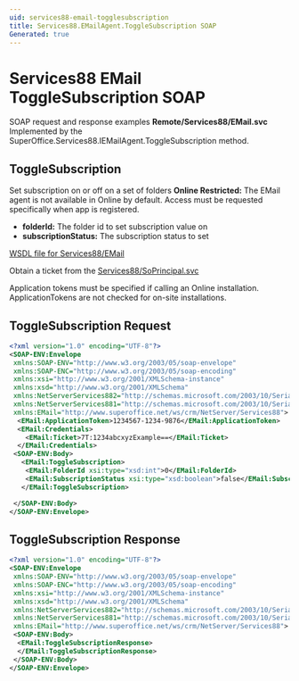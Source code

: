 ```yaml
---
uid: services88-email-togglesubscription
title: Services88.EMailAgent.ToggleSubscription SOAP
Generated: true
---
```


# Services88 EMail ToggleSubscription SOAP

SOAP request and response examples **Remote/Services88/EMail.svc**
Implemented by the <see cref="M:SuperOffice.Services88.IEMailAgent.ToggleSubscription">SuperOffice.Services88.IEMailAgent.ToggleSubscription</see> method.

## ToggleSubscription

Set subscription on or off on a set of folders
<para /><b>Online Restricted:</b> The EMail agent is not available in Online by default. Access must be requested specifically when app is registered.

* **folderId:** The folder id to set subscription value on
* **subscriptionStatus:** The subscription status to set



[WSDL file for Services88/EMail](../Services88-EMail.md)

Obtain a ticket from the [Services88/SoPrincipal.svc](../SoPrincipal/SoPrincipal.md)

Application tokens must be specified if calling an Online installation. ApplicationTokens are not checked for on-site installations.

## ToggleSubscription Request

```xml
<?xml version="1.0" encoding="UTF-8"?>
<SOAP-ENV:Envelope
 xmlns:SOAP-ENV="http://www.w3.org/2003/05/soap-envelope"
 xmlns:SOAP-ENC="http://www.w3.org/2003/05/soap-encoding"
 xmlns:xsi="http://www.w3.org/2001/XMLSchema-instance"
 xmlns:xsd="http://www.w3.org/2001/XMLSchema"
 xmlns:NetServerServices882="http://schemas.microsoft.com/2003/10/Serialization/Arrays"
 xmlns:NetServerServices881="http://schemas.microsoft.com/2003/10/Serialization/"
 xmlns:EMail="http://www.superoffice.net/ws/crm/NetServer/Services88">
  <EMail:ApplicationToken>1234567-1234-9876</EMail:ApplicationToken>
  <EMail:Credentials>
    <EMail:Ticket>7T:1234abcxyzExample==</EMail:Ticket>
  </EMail:Credentials>
 <SOAP-ENV:Body>
   <EMail:ToggleSubscription>
    <EMail:FolderId xsi:type="xsd:int">0</EMail:FolderId>
    <EMail:SubscriptionStatus xsi:type="xsd:boolean">false</EMail:SubscriptionStatus>
   </EMail:ToggleSubscription>

 </SOAP-ENV:Body>
</SOAP-ENV:Envelope>

```


## ToggleSubscription Response

```xml
<?xml version="1.0" encoding="UTF-8"?>
<SOAP-ENV:Envelope
 xmlns:SOAP-ENV="http://www.w3.org/2003/05/soap-envelope"
 xmlns:SOAP-ENC="http://www.w3.org/2003/05/soap-encoding"
 xmlns:xsi="http://www.w3.org/2001/XMLSchema-instance"
 xmlns:xsd="http://www.w3.org/2001/XMLSchema"
 xmlns:NetServerServices882="http://schemas.microsoft.com/2003/10/Serialization/Arrays"
 xmlns:NetServerServices881="http://schemas.microsoft.com/2003/10/Serialization/"
 xmlns:EMail="http://www.superoffice.net/ws/crm/NetServer/Services88">
 <SOAP-ENV:Body>
  <EMail:ToggleSubscriptionResponse>
  </EMail:ToggleSubscriptionResponse>
 </SOAP-ENV:Body>
</SOAP-ENV:Envelope>

```

